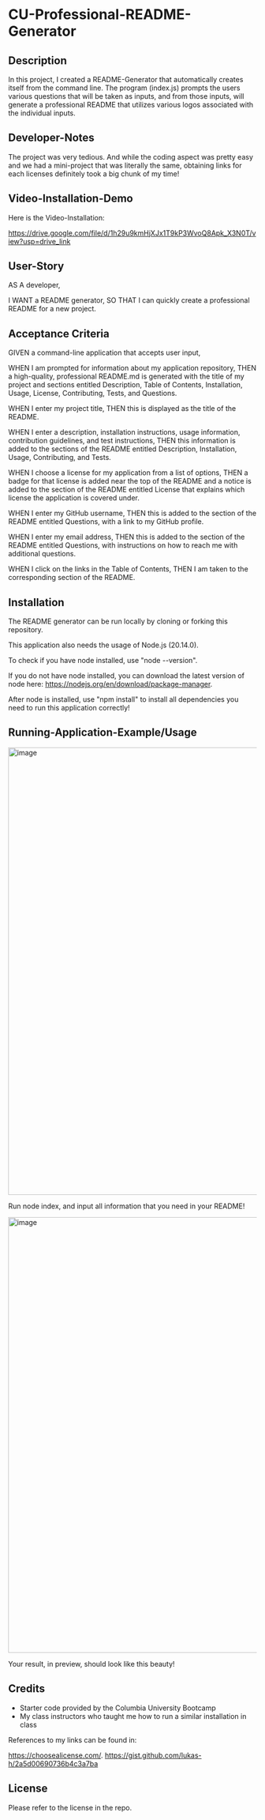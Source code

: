 # CU-Professional-README-Generator

## Description

In this project, I created a README-Generator that automatically creates itself from the command line. The program (index.js) prompts the users various questions that will be taken as inputs, and from those inputs, will generate a professional README that utilizes various logos associated with the individual inputs.

## Developer-Notes

The project was very tedious. And while the coding aspect was pretty easy and we had a mini-project that was literally the same, obtaining links for each licenses definitely took a big chunk of my time!

## Video-Installation-Demo

Here is the Video-Installation:

https://drive.google.com/file/d/1h29u9kmHjXJx1T9kP3WvoQ8Apk_X3N0T/view?usp=drive_link

## User-Story

AS A developer,

I WANT a README generator,
SO THAT I can quickly create a professional README for a new project.

## Acceptance Criteria

GIVEN a command-line application that accepts user input,

WHEN I am prompted for information about my application repository,
THEN a high-quality, professional README.md is generated with the title of my project and sections entitled Description, Table of Contents, Installation, Usage, License, Contributing, Tests, and Questions.

WHEN I enter my project title,
THEN this is displayed as the title of the README.

WHEN I enter a description, installation instructions, usage information, contribution guidelines, and test instructions,
THEN this information is added to the sections of the README entitled Description, Installation, Usage, Contributing, and Tests.

WHEN I choose a license for my application from a list of options,
THEN a badge for that license is added near the top of the README and a notice is added to the section of the README entitled License that explains which license the application is covered under.

WHEN I enter my GitHub username,
THEN this is added to the section of the README entitled Questions, with a link to my GitHub profile.

WHEN I enter my email address,
THEN this is added to the section of the README entitled Questions, with instructions on how to reach me with additional questions.

WHEN I click on the links in the Table of Contents,
THEN I am taken to the corresponding section of the README.

## Installation

The README generator can be run locally by cloning or forking this repository.

This application also needs the usage of Node.js (20.14.0).

To check if you have node installed, use "node --version".

If you do not have node installed, you can download the latest version of node here: https://nodejs.org/en/download/package-manager.

After node is installed, use "npm install" to install all dependencies you need to run this application correctly!

## Running-Application-Example/Usage

<img width="906" alt="image" src="https://github.com/Alctoria/CU-Professional-README-Generator/assets/100668552/1fb70f0e-c89a-42c4-9cdb-c990208735a0">

Run node index, and input all information that you need in your README!

<img width="882" alt="image" src="https://github.com/Alctoria/CU-Professional-README-Generator/assets/100668552/dffc541d-c721-489a-9f5d-a46543d9b867">

Your result, in preview, should look like this beauty!

## Credits

- Starter code provided by the Columbia University Bootcamp
- My class instructors who taught me how to run a similar installation in class

References to my links can be found in:

https://choosealicense.com/.
https://gist.github.com/lukas-h/2a5d00690736b4c3a7ba

## License

Please refer to the license in the repo.




